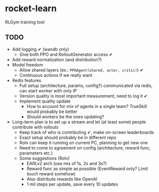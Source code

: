 # rocket-learn
RLGym training tool

## TODO
- Add logging ✔ (wandb only)
  - Give both PPO and RolloutGenerator access ✔
- Add reward normalization (and distribution?)
- Model freedom
  - Allow shared layers (ex.: `PPOAgent(shared, actor, critic)`) ✔
  - Continuous actions if we really want
- Redis features 
  - Full setup (architecture, params, config?) communicated via redis, can start worker with only IP
  - Version quality is most important measurement, need to log it ✔
  - Implement quality update
    - How to account for mix of agents in a single team? TrueSkill would probably be better
    - Should workers be the ones updating?
- Long-term plan is to set up a stream and let (at least some) people contribute with rollouts
  - Keep track of who is contributing ✔, make on-screen leaderboards
  - Exact setup should probably be in different repo
  - Rolv can keep it running on current PC, planning to get new one
  - Need to come to agreement on config (architecture, reward func, parameters etc.)
  - Some suggestions (Rolv)
    - EARLv2 arch (use mix of 1s, 2s and 3s?)
    - Reward func as simple as possible (EventReward only? Limit touch reward somehow)
    - Also distribute rewards like OpenAI
    - 1 mil steps per update, save every 10 updates
